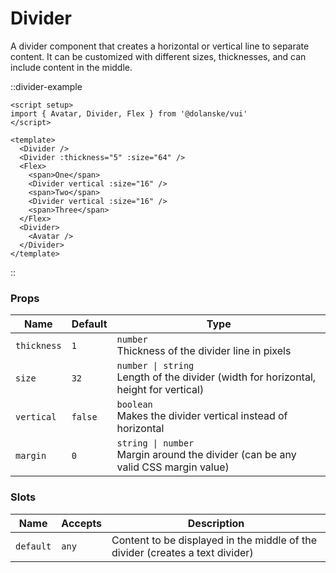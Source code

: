 # Divider

A divider component that creates a horizontal or vertical line to separate content. It can be customized with different sizes, thicknesses, and can include content in the middle.

::divider-example

```vue
<script setup>
import { Avatar, Divider, Flex } from '@dolanske/vui'
</script>

<template>
  <Divider />
  <Divider :thickness="5" :size="64" />
  <Flex>
    <span>One</span>
    <Divider vertical :size="16" />
    <span>Two</span>
    <Divider vertical :size="16" />
    <span>Three</span>
  </Flex>
  <Divider>
    <Avatar />
  </Divider>
</template>
```

::

### Props

| Name        | Default | Type                                                                                      |
| ----------- | ------- | ----------------------------------------------------------------------------------------- |
| `thickness` | `1`     | `number` <br> Thickness of the divider line in pixels                                     |
| `size`      | `32`    | `number \| string` <br> Length of the divider (width for horizontal, height for vertical) |
| `vertical`  | `false` | `boolean` <br> Makes the divider vertical instead of horizontal                           |
| `margin`    | `0`     | `string \| number` <br> Margin around the divider (can be any valid CSS margin value)     |

### Slots

| Name      | Accepts | Description                                                                   |
| --------- | ------- | ----------------------------------------------------------------------------- |
| `default` | `any`   | Content to be displayed in the middle of the divider (creates a text divider) |
